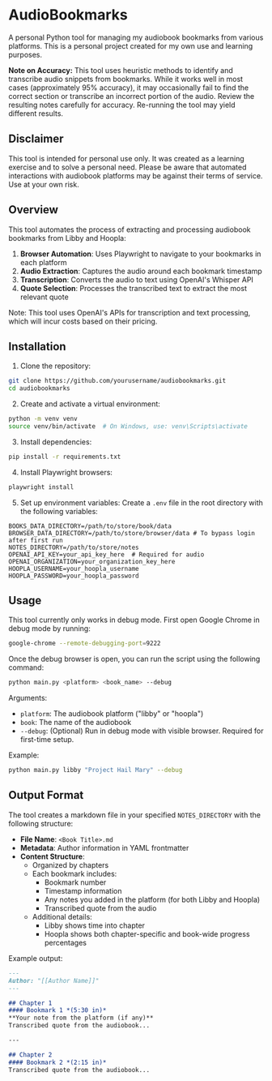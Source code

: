 # AudioBookmarks

A personal Python tool for managing my audiobook bookmarks from various platforms. This is a personal project created for my own use and learning purposes.

**Note on Accuracy:** This tool uses heuristic methods to identify and transcribe audio snippets from bookmarks. While it works well in most cases (approximately 95% accuracy), it may occasionally fail to find the correct section or transcribe an incorrect portion of the audio. Review the resulting notes carefully for accuracy.
Re-running the tool may yield different results.

## Disclaimer

This tool is intended for personal use only. It was created as a learning exercise and to solve a personal need. Please be aware that automated interactions with audiobook platforms may be against their terms of service. Use at your own risk.

## Overview

This tool automates the process of extracting and processing audiobook bookmarks from Libby and Hoopla:

1. **Browser Automation**: Uses Playwright to navigate to your bookmarks in each platform
2. **Audio Extraction**: Captures the audio around each bookmark timestamp
3. **Transcription**: Converts the audio to text using OpenAI's Whisper API
4. **Quote Selection**: Processes the transcribed text to extract the most relevant quote

Note: This tool uses OpenAI's APIs for transcription and text processing, which will incur costs based on their pricing.

## Installation

1. Clone the repository:
```bash
git clone https://github.com/yourusername/audiobookmarks.git
cd audiobookmarks
```

2. Create and activate a virtual environment:
```bash
python -m venv venv
source venv/bin/activate  # On Windows, use: venv\Scripts\activate
```

3. Install dependencies:
```bash
pip install -r requirements.txt
```

4. Install Playwright browsers:
```bash
playwright install
```

5. Set up environment variables:
Create a `.env` file in the root directory with the following variables:
```
BOOKS_DATA_DIRECTORY=/path/to/store/book/data
BROWSER_DATA_DIRECTORY=/path/to/store/browser/data # To bypass login after first run
NOTES_DIRECTORY=/path/to/store/notes
OPENAI_API_KEY=your_api_key_here  # Required for audio
OPENAI_ORGANIZATION=your_organization_key_here
HOOPLA_USERNAME=your_hoopla_username
HOOPLA_PASSWORD=your_hoopla_password
```

## Usage

This tool currently only works in debug mode. First open Google Chrome in debug mode by running:

```bash
google-chrome --remote-debugging-port=9222
```

Once the debug browser is open, you can run the script using the following command:

```bash
python main.py <platform> <book_name> --debug
```

Arguments:
- `platform`: The audiobook platform ("libby" or "hoopla")
- `book`: The name of the audiobook
- `--debug`: (Optional) Run in debug mode with visible browser. Required for first-time setup.

Example:
```bash
python main.py libby "Project Hail Mary" --debug
```

## Output Format

The tool creates a markdown file in your specified `NOTES_DIRECTORY` with the following structure:

- **File Name**: `<Book Title>.md`
- **Metadata**: Author information in YAML frontmatter
- **Content Structure**:
  - Organized by chapters
  - Each bookmark includes:
    - Bookmark number
    - Timestamp information
    - Any notes you added in the platform (for both Libby and Hoopla)
    - Transcribed quote from the audio
  - Additional details:
    - Libby shows time into chapter
    - Hoopla shows both chapter-specific and book-wide progress percentages

Example output:
```markdown
---
Author: "[[Author Name]]"
---

## Chapter 1
#### Bookmark 1 *(5:30 in)*
**Your note from the platform (if any)**
Transcribed quote from the audiobook...

---

## Chapter 2
#### Bookmark 2 *(2:15 in)*
Transcribed quote from the audiobook...
